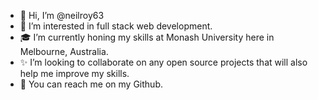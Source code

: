 - 👋 Hi, I’m @neilroy63
- 👀 I’m interested in full stack web development. 
- 🎓 I’m currently honing my skills at Monash University here in Melbourne, Australia.  
- ✨ I’m looking to collaborate on any open source projects that will also help me improve my skills. 
- 🤙 You can reach me on my Github. 

<!---
neilroy63/neilroy63 is a ✨ special ✨ repository because its `README.md` (this file) appears on your GitHub profile.
You can click the Preview link to take a look at your changes.
--->
